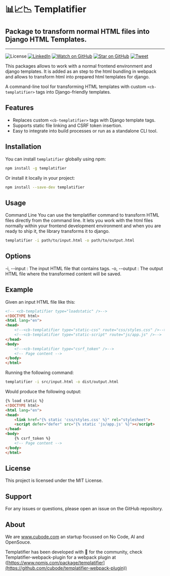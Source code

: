 # 📊📈📉  Templatifier
## Package to transform normal HTML files into Django HTML Templates.
---

![License](https://img.shields.io/badge/license-MIT-green)
[![LinkedIn](https://img.shields.io/badge/LinkedIn-0077B5?logo=linkedin&logoColor=white)](https://www.linkedin.com/company/cubode/)
[![Watch on GitHub](https://img.shields.io/github/watchers/cubode/templatifier.svg?style=social)](https://github.com/cubode/templatifier/watchers)
[![Star on GitHub](https://img.shields.io/github/stars/cubode/templatifier.svg?style=social)](https://github.com/cubode/templatifier/stargazers)
[![Tweet](https://img.shields.io/twitter/url/https/github.com/cubode/templatifier.svg?style=social)](https://twitter.com/intent/tweet?text=Check%20out%20templatifier%20package%21%20https%3A%2F%2Fgithub.com%2Fcubode%2Ftemplatifier)

This packages allows to work with a normal frontend environment and django templates. It is added as an step to the html bundling in webpack and allows to transform html into prepared html templates for django.

A command-line tool for transforming HTML templates with custom `<cb-templatifier>` tags into Django-friendly templates.

## Features

- Replaces custom `<cb-templatifier>` tags with Django template tags.
- Supports static file linking and CSRF token insertion.
- Easy to integrate into build processes or run as a standalone CLI tool.

## Installation

You can install `templatifier` globally using npm:

```bash
npm install -g templatifier
```

Or install it locally in your project:

```bash
npm install --save-dev templatifier
```

## Usage

Command Line
You can use the templatifier command to transform HTML files directly from the command line. It lets you work with the html files normally within your frontend development environment and when you are ready to ship it, the library transforms it to django.

```bash
templatifier -i path/to/input.html -o path/to/output.html
```

## Options
-i, --input <file>: The input HTML file that contains <cb-templatifier> tags.
-o, --output <file>: The output HTML file where the transformed content will be saved.

## Example
Given an input HTML file like this:

```html
<!-- <cb-templatifier type="loadstatic" />-->
<!DOCTYPE html>
<html lang="en">
<head>
    <!--<cb-templatifier type="static-css" route="css/styles.css" />-->
    <!--<cb-templatifier type="static-script" route="js/app.js" />-->
</head>
<body>
    <!--<cb-templatifier type="csrf_token" />-->
    <!-- Page content -->
</body>
</html>
```

Running the following command:

```bash
templatifier -i src/input.html -o dist/output.html
```

Would produce the following output:

```html
{% load static %}
<!DOCTYPE html>
<html lang="en">
<head>
    <link href="{% static 'css/styles.css' %}" rel="stylesheet">
    <script defer="defer" src="{% static 'js/app.js' %}"></script>
</head>
<body>
    {% csrf_token %}
    <!-- Page content -->
</body>
</html>
```

## License

This project is licensed under the MIT License.

## Support
For any issues or questions, please open an issue on the GitHub repository.

## About
We are www.cubode.com an startup focussed on No Code, AI and OpenSouce.

Templatifier has been developed with 💙 for the community, check Templatifier-webpack-plugin for a webpack plugin at ([https://www.npmjs.com/package/templatifier](https://github.com/cubode/templatifier-webpack-plugin))
